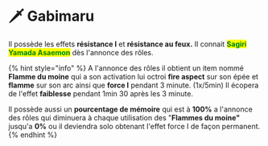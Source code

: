 # 🗡 Gabimaru

Il possède les effets **résistance I** et **résistance au feux.**                                                                                              Il connait <mark style="color:green;">**Sagiri Yamada Asaemon**</mark> dès l'annonce des rôles.                                      &#x20;

{% hint style="info" %}
A l'annonce des rôles il obtient un item nommé **Flamme du moine** qui a son activation lui octroi **fire aspect** sur son épée et **flamme** sur son arc ainsi que **force I** pendant 3 minute. (1x/5min) Il écopera de l'effet **faiblesse** pendant 1min 30 après les 3 minute.

Il possède aussi un **pourcentage de mémoire** qui est à **100%** a l'annonce des rôles qui diminuera à chaque utilisation des "**Flammes du moine"** jusqu'a **0%** ou il deviendra solo obtenant l'effet force I de façon permanent.
{% endhint %}

<figure><img src="../../../.gitbook/assets/gabimaru-anime.gif" alt=""><figcaption></figcaption></figure>
